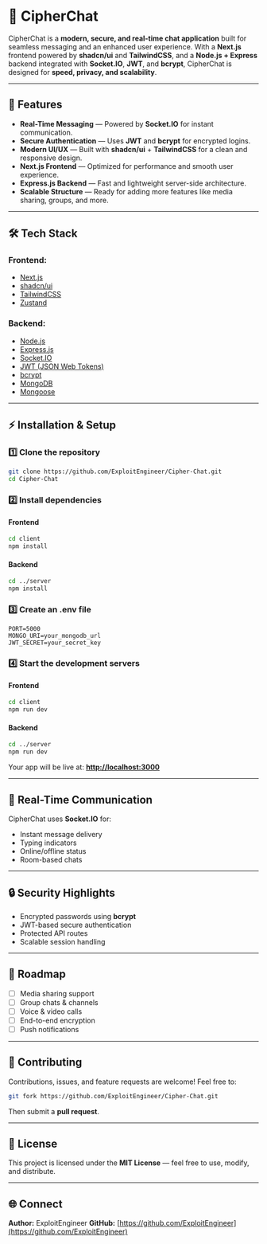 # 🔐 CipherChat

CipherChat is a **modern, secure, and real-time chat application** built for seamless messaging and an enhanced user experience. With a **Next.js** frontend powered by **shadcn/ui** and **TailwindCSS**, and a **Node.js + Express** backend integrated with **Socket.IO**, **JWT**, and **bcrypt**, CipherChat is designed for **speed, privacy, and scalability**.

---

## 🚀 Features

- **Real-Time Messaging** — Powered by **Socket.IO** for instant communication.
- **Secure Authentication** — Uses **JWT** and **bcrypt** for encrypted logins.
- **Modern UI/UX** — Built with **shadcn/ui** + **TailwindCSS** for a clean and responsive design.
- **Next.js Frontend** — Optimized for performance and smooth user experience.
- **Express.js Backend** — Fast and lightweight server-side architecture.
- **Scalable Structure** — Ready for adding more features like media sharing, groups, and more.

---

## 🛠 Tech Stack

### **Frontend:**

- [Next.js](https://nextjs.org/)
- [shadcn/ui](https://ui.shadcn.com/)
- [TailwindCSS](https://tailwindcss.com/)
- [Zustand](https://github.com/pmndrs/zustand)

### **Backend:**

- [Node.js](https://nodejs.org/)
- [Express.js](https://expressjs.com/)
- [Socket.IO](https://socket.io/)
- [JWT (JSON Web Tokens)](https://jwt.io/)
- [bcrypt](https://github.com/kelektiv/node.bcrypt.js)
- [MongoDB](https://mongodb.com)
- [Mongoose](https://mongoose.com)

---

## ⚡ Installation & Setup

### 1️⃣ Clone the repository

```bash
git clone https://github.com/ExploitEngineer/Cipher-Chat.git
cd Cipher-Chat
```

### 2️⃣ Install dependencies

#### Frontend

```bash
cd client
npm install
```

#### Backend

```bash
cd ../server
npm install
```

### 3️⃣ Create an **.env** file

```env
PORT=5000
MONGO_URI=your_mongodb_url
JWT_SECRET=your_secret_key
```

### 4️⃣ Start the development servers

#### Frontend

```bash
cd client
npm run dev
```

#### Backend

```bash
cd ../server
npm run dev
```

Your app will be live at: **[http://localhost:3000](http://localhost:3000)**

---

## 📡 Real-Time Communication

CipherChat uses **Socket.IO** for:

- Instant message delivery
- Typing indicators
- Online/offline status
- Room-based chats

---

## 🔒 Security Highlights

- Encrypted passwords using **bcrypt**
- JWT-based secure authentication
- Protected API routes
- Scalable session handling

---

## 🎯 Roadmap

- [ ] Media sharing support
- [ ] Group chats & channels
- [ ] Voice & video calls
- [ ] End-to-end encryption
- [ ] Push notifications

---

## 🤝 Contributing

Contributions, issues, and feature requests are welcome! Feel free to:

```bash
git fork https://github.com/ExploitEngineer/Cipher-Chat.git
```

Then submit a **pull request**.

---

## 📜 License

This project is licensed under the **MIT License** — feel free to use, modify, and distribute.

---

## 🌐 Connect

**Author:** ExploitEngineer
**GitHub:** [https://github.com/ExploitEngineer](https://github.com/ExploitEngineer)
